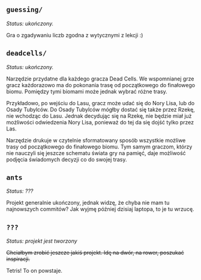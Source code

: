 ## `guessing/`

*Status: ukończony.*

Gra o zgadywaniu liczb zgodna z wytycznymi z lekcji :)

## `deadcells/`

*Status: ukończony.*

Narzędzie przydatne dla każdego gracza Dead Cells. We wspomnianej grze gracz
każdorazowo ma do pokonania trasę od początkowego do finałowego biomu. Pomiędzy
tymi biomami może jednak wybrać różne trasy.

Przykładowo, po wejściu do Lasu, gracz może udać się do Nory Lisa, lub do Osady
Tubylców. Do Osady Tubylców mógłby dostać się także przez Rzekę, nie wchodząc do
Lasu. Jednak decydując się na Rzekę, nie będzie miał już możliwości odwiedzenia
Nory Lisa, ponieważ do tej da się dojść tylko przez Las.

Narzędzie drukuje w czytelnie sformatowany sposób wszystkie możliwe trasy od
początkowego do finałowego biomu. Tym samym graczom, którzy nie nauczyli się
jeszcze schematu świata gry na pamięć, daje możliwość podjęcia świadomych
decyzji co do swojej trasy.

## `ants`

*Status: ???*

Projekt generalnie ukończony, jednak widzę, że chyba nie mam tu najnowszych
commitów? Jak wyjmę później dzisiaj laptopa, to je tu wrzucę.

## `???`

*Status: projekt jest tworzony*

~~Chciałbym zrobić jeszcze jakiś projekt. Idę na dwór, na rower, poszukać
inspiracji.~~

Tetris! To on powstaje.
